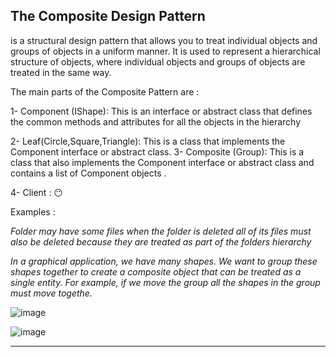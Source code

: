  ## The Composite Design Pattern 
is a structural design pattern that allows you to treat individual objects and groups of objects in a uniform manner.
It is used to represent a hierarchical structure of objects, where individual objects and groups of objects are treated in the same way.

The main parts of the Composite Pattern are : 

1- Component (IShape): 
 This is an interface or abstract class that defines the common methods and attributes for all the objects in the hierarchy
 
2- Leaf(Circle,Square,Triangle): 
 This is a class that implements the Component interface or abstract class.
3- Composite (Group): This is a class that also implements the Component interface or abstract class and contains a list of Component objects .

4- Client : 😶 

Examples :

*Folder may have some files when the folder is deleted all of its files must also be deleted because they are treated as part of the folders hierarchy*

*In a graphical application, we have many shapes. We want to group these shapes together to create a composite object that can be treated as a single entity.
For example, if we move the group all the shapes in the group must move togethe.*

![image](https://github.com/user-attachments/assets/c2c1c30f-e44d-42c0-93be-ff0d42601685)

![image](https://github.com/user-attachments/assets/be2e2dbc-73f8-48fa-9264-40caa350344a)

-------
